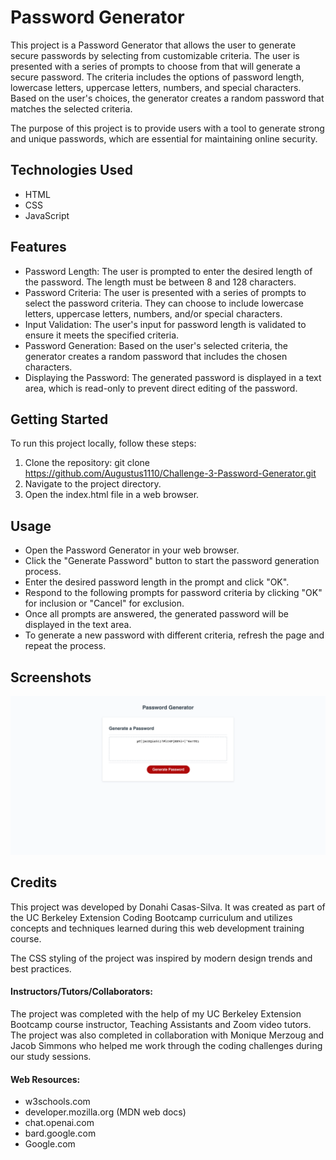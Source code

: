 # Password Generator

This project is a Password Generator that allows the user to generate secure passwords by selecting from customizable criteria. The user is presented with a series of prompts to choose from that will generate a secure password. The criteria includes the options of password length, lowercase letters, uppercase letters, numbers, and special characters. Based on the user's choices, the generator creates a random password that matches the selected criteria.

The purpose of this project is to provide users with a tool to generate strong and unique passwords, which are essential for maintaining online security.

## Technologies Used

- HTML
- CSS
- JavaScript

## Features

- Password Length: The user is prompted to enter the desired length of the password. The length must be between 8 and 128 characters.
- Password Criteria: The user is presented with a series of prompts to select the password criteria. They can choose to include lowercase letters, uppercase letters, numbers, and/or special characters.
- Input Validation: The user's input for password length is validated to ensure it meets the specified criteria.
- Password Generation: Based on the user's selected criteria, the generator creates a random password that includes the chosen characters.
- Displaying the Password: The generated password is displayed in a text area, which is read-only to prevent direct editing of the password.

## Getting Started

To run this project locally, follow these steps:

1. Clone the repository: git clone <https://github.com/Augustus1110/Challenge-3-Password-Generator.git>
2. Navigate to the project directory.
3. Open the index.html file in a web browser.

## Usage

- Open the Password Generator in your web browser.
- Click the "Generate Password" button to start the password generation process.
- Enter the desired password length in the prompt and click "OK".
- Respond to the following prompts for password criteria by clicking "OK" for inclusion or "Cancel" for exclusion.
- Once all prompts are answered, the generated password will be displayed in the text area.
- To generate a new password with different criteria, refresh the page and repeat the process.

## Screenshots

![Password Generator](password-generator.png)

## Credits

This project was developed by Donahi Casas-Silva. It was created as part of the UC Berkeley Extension Coding Bootcamp curriculum and utilizes concepts and techniques learned during this web development training course.

The CSS styling of the project was inspired by modern design trends and best practices.

#### Instructors/Tutors/Collaborators:

The project was completed with the help of my UC Berkeley Extension Bootcamp course instructor, Teaching Assistants and Zoom video tutors. The project was also completed in collaboration with Monique Merzoug and Jacob Simmons who helped me work through the coding challenges during our study sessions. 


#### Web Resources:

- w3schools.com
- developer.mozilla.org (MDN web docs)
- chat.openai.com
- bard.google.com
- Google.com